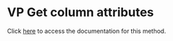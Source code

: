 <!---->
# VP Get column attributes

Click [here](https://developer.4d.com/docs/20/ViewPro/method-list#vp-get-column-attributes) to access the documentation for this method.

